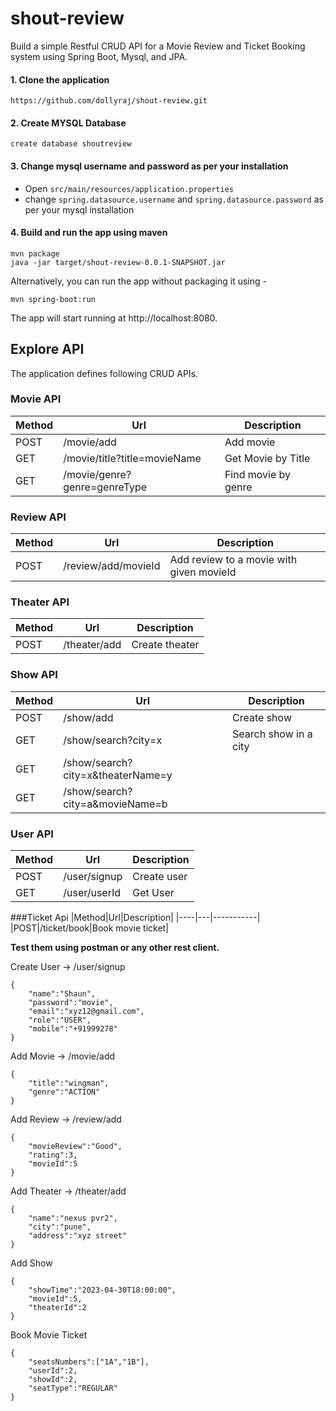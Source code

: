 # shout-review
Build a simple Restful CRUD API for a Movie Review and Ticket Booking system using Spring Boot, Mysql, and JPA.

#### 1.  Clone the application
`https://github.com/dollyraj/shout-review.git`

#### 2.  Create MYSQL Database
    create database shoutreview

#### 3.  Change mysql username and password as per your installation
* Open   `src/main/resources/application.properties` 
* change `spring.datasource.username` and `spring.datasource.password` as per your mysql installation

#### 4. Build and run the app using maven
```
mvn package 
java -jar target/shout-review-0.0.1-SNAPSHOT.jar
```

Alternatively, you can run the app without packaging it using -

`mvn spring-boot:run`

The app will start running at http://localhost:8080.
## Explore API
The application defines following CRUD APIs.

### Movie API

|Method|Url|Description|
|----|---|-----------|
|POST|/movie/add|Add movie|
|GET|/movie/title?title=movieName|Get Movie by Title|
|GET|/movie/genre?genre=genreType|Find movie by genre|


### Review API

|Method|Url|Description|
|----|---|-----------|
|POST|/review/add/movieId|Add review to a movie with given movieId|

### Theater API

|Method|Url|Description|
|----|---|-----------|
|POST|/theater/add|Create theater|

### Show API

|Method|Url|Description|
|----|---|-----------|
|POST|/show/add|Create  show|
|GET|/show/search?city=x|Search show in a city|
|GET|/show/search?city=x&theaterName=y
|GET|/show/search?city=a&movieName=b

### User API

|Method|Url|Description|
|----|---|-----------|
|POST|/user/signup|Create  user|
|GET|/user/userId|Get User|


###Ticket Api
|Method|Url|Description|
|----|---|-----------|
|POST|/ticket/book|Book movie ticket|


**Test them using postman or any other rest client.**

<!-- ### Sample Valid JSON Request Bodies -->

Create User -> /user/signup

```
{
    "name":"Shaun",
    "password":"movie",
    "email":"xyz12@gmail.com",
    "role":"USER",
    "mobile":"+91999278"
}
```
Add Movie -> /movie/add
```
{
    "title":"wingman",
    "genre":"ACTION"
}
```

Add Review -> /review/add
```
{
    "movieReview":"Good",
    "rating":3,
    "movieId":5
}
```

Add Theater -> /theater/add

```
{
    "name":"nexus pvr2",
    "city":"pune",
    "address":"xyz street"
}
```
Add Show

```
{
    "showTime":"2023-04-30T18:00:00",
    "movieId":5,
    "theaterId":2
}
```

Book Movie Ticket

```
{
    "seatsNumbers":["1A","1B"],
    "userId":2,
    "showId":2,
    "seatType":"REGULAR"
}
```

